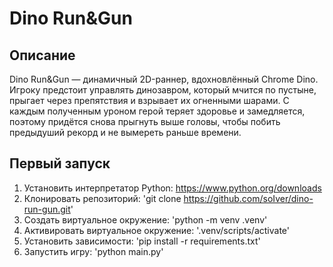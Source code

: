 # Dino Run&Gun

## Описание
Dino Run&Gun — динамичный 2D-раннер, вдохновлённый Chrome Dino. Игроку предстоит управлять динозавром, который мчится по пустыне, прыгает через препятствия и взрывает их огненными шарами. С каждым полученным уроном герой теряет здоровье и замедляется, поэтому придётся снова прыгнуть выше головы, чтобы побить предыдуший рекорд и не вымереть раньше времени.

## Первый запуск
1. Установить интерпретатор Python: https://www.python.org/downloads
2. Клонировать репозиторий: 'git clone https://github.com/soIver/dino-run-gun.git'
3. Создать виртуальное окружение: 'python -m venv .venv'
4. Активировать виртуальное окружение: '.venv/scripts/activate'
5. Установить зависимости: 'pip install -r requirements.txt'
6. Запустить игру: 'python main.py'